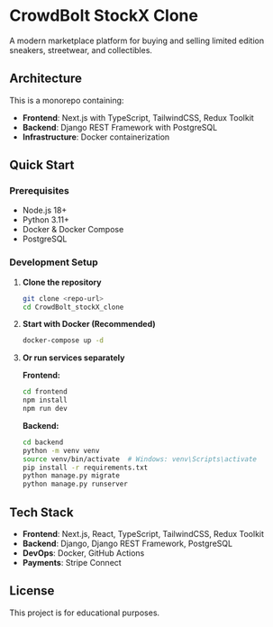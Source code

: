 # CrowdBolt StockX Clone

A modern marketplace platform for buying and selling limited edition sneakers, streetwear, and collectibles.

## Architecture

This is a monorepo containing:
- **Frontend**: Next.js with TypeScript, TailwindCSS, Redux Toolkit
- **Backend**: Django REST Framework with PostgreSQL
- **Infrastructure**: Docker containerization

## Quick Start

### Prerequisites
- Node.js 18+
- Python 3.11+
- Docker & Docker Compose
- PostgreSQL

### Development Setup

1. **Clone the repository**
   ```bash
   git clone <repo-url>
   cd CrowdBolt_stockX_clone
   ```

2. **Start with Docker (Recommended)**
   ```bash
   docker-compose up -d
   ```

3. **Or run services separately**

   **Frontend:**
   ```bash
   cd frontend
   npm install
   npm run dev
   ```

   **Backend:**
   ```bash
   cd backend
   python -m venv venv
   source venv/bin/activate  # Windows: venv\Scripts\activate
   pip install -r requirements.txt
   python manage.py migrate
   python manage.py runserver
   ```

## Tech Stack

- **Frontend**: Next.js, React, TypeScript, TailwindCSS, Redux Toolkit
- **Backend**: Django, Django REST Framework, PostgreSQL
- **DevOps**: Docker, GitHub Actions
- **Payments**: Stripe Connect

## License

This project is for educational purposes.